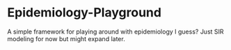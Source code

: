 # Epidemiology-Playground
A simple framework for playing around with epidemiology I guess? Just SIR modeling for now but might expand later.
